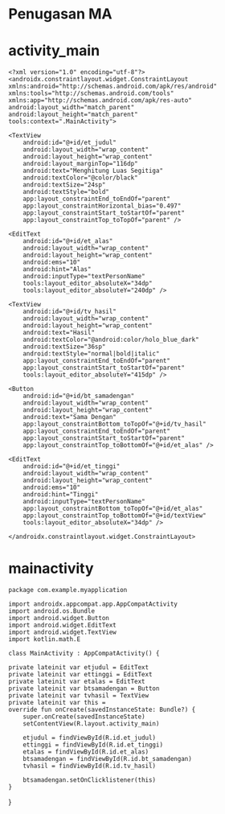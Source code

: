 # Penugasan MA
# activity_main 
    <?xml version="1.0" encoding="utf-8"?>
    <androidx.constraintlayout.widget.ConstraintLayout
    xmlns:android="http://schemas.android.com/apk/res/android"
    xmlns:tools="http://schemas.android.com/tools"
    xmlns:app="http://schemas.android.com/apk/res-auto"
    android:layout_width="match_parent"
    android:layout_height="match_parent"
    tools:context=".MainActivity">

    <TextView
        android:id="@+id/et_judul"
        android:layout_width="wrap_content"
        android:layout_height="wrap_content"
        android:layout_marginTop="116dp"
        android:text="Menghitung Luas Segitiga"
        android:textColor="@color/black"
        android:textSize="24sp"
        android:textStyle="bold"
        app:layout_constraintEnd_toEndOf="parent"
        app:layout_constraintHorizontal_bias="0.497"
        app:layout_constraintStart_toStartOf="parent"
        app:layout_constraintTop_toTopOf="parent" />

    <EditText
        android:id="@+id/et_alas"
        android:layout_width="wrap_content"
        android:layout_height="wrap_content"
        android:ems="10"
        android:hint="Alas"
        android:inputType="textPersonName"
        tools:layout_editor_absoluteX="34dp"
        tools:layout_editor_absoluteY="240dp" />

    <TextView
        android:id="@+id/tv_hasil"
        android:layout_width="wrap_content"
        android:layout_height="wrap_content"
        android:text="Hasil"
        android:textColor="@android:color/holo_blue_dark"
        android:textSize="36sp"
        android:textStyle="normal|bold|italic"
        app:layout_constraintEnd_toEndOf="parent"
        app:layout_constraintStart_toStartOf="parent" 
        tools:layout_editor_absoluteY="415dp" />

    <Button
        android:id="@+id/bt_samadengan"
        android:layout_width="wrap_content"
        android:layout_height="wrap_content"
        android:text="Sama Dengan"
        app:layout_constraintBottom_toTopOf="@+id/tv_hasil"
        app:layout_constraintEnd_toEndOf="parent"
        app:layout_constraintStart_toStartOf="parent"
        app:layout_constraintTop_toBottomOf="@+id/et_alas" />

    <EditText
        android:id="@+id/et_tinggi"
        android:layout_width="wrap_content"
        android:layout_height="wrap_content"
        android:ems="10"
        android:hint="Tinggi"
        android:inputType="textPersonName"
        app:layout_constraintBottom_toTopOf="@+id/et_alas"
        app:layout_constraintTop_toBottomOf="@+id/textView"
        tools:layout_editor_absoluteX="34dp" />

    </androidx.constraintlayout.widget.ConstraintLayout>

# mainactivity
    package com.example.myapplication

    import androidx.appcompat.app.AppCompatActivity
    import android.os.Bundle
    import android.widget.Button
    import android.widget.EditText
    import android.widget.TextView
    import kotlin.math.E

    class MainActivity : AppCompatActivity() {

    private lateinit var etjudul = EditText
    private lateinit var ettinggi = EditText
    private lateinit var etalas = EditText
    private lateinit var btsamadengan = Button
    private lateinit var tvhasil = TextView
    private lateinit var this = 
    override fun onCreate(savedInstanceState: Bundle?) {
        super.onCreate(savedInstanceState)
        setContentView(R.layout.activity_main)

        etjudul = findViewById(R.id.et_judul)
        ettinggi = findViewById(R.id.et_tinggi)
        etalas = findViewById(R.id.et_alas)
        btsamadengan = findViewById(R.id.bt_samadengan)
        tvhasil = findViewById(R.id.tv_hasil)

        btsamadengan.setOnClicklistener(this)
    }
}





